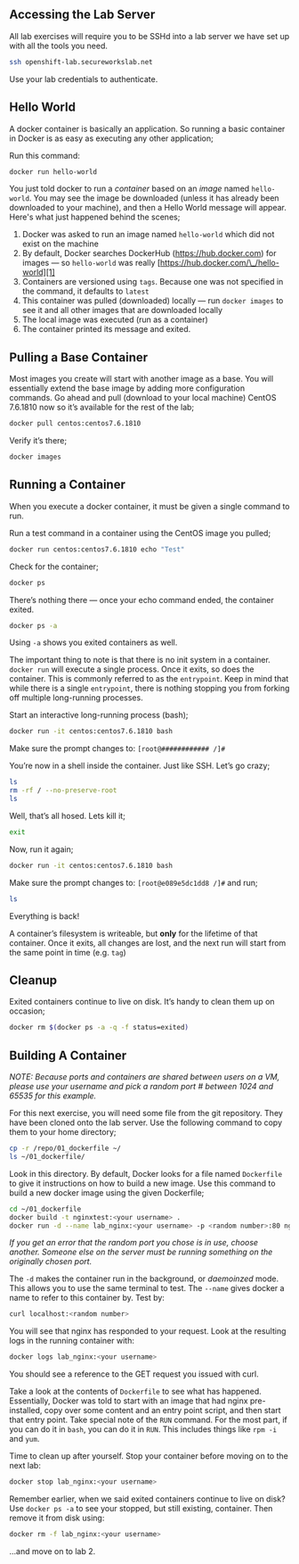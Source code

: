 ## Accessing the Lab Server

All lab exercises will require you to be SSHd into a lab server we have set up with all the tools you need.

```bash
ssh openshift-lab.secureworkslab.net
```

Use your lab credentials to authenticate.

## Hello World

A docker container is basically an application. So running a basic container in Docker is as easy as executing any other application;

Run this command:

```bash
docker run hello-world
```

You just told docker to run a _container_ based on an _image_ named `hello-world`. You may see the image be downloaded (unless it has already been downloaded to your machine), and then a Hello World message will appear. Here's what just happened behind the scenes;

1. Docker was asked to run an image named `hello-world` which did not exist on the machine
2. By default, Docker searches DockerHub (https://hub.docker.com) for images — so `hello-world` was really [https://hub.docker.com/\_/hello-world][1]
3. Containers are versioned using `tags`. Because one was not specified in the command, it defaults to `latest`
4. This container was pulled (downloaded) locally — run `docker images` to see it and all other images that are downloaded locally
5. The local image was executed (run as a container)
6. The container printed its message and exited.

## Pulling a Base Container

Most images you create will start with another image as a base. You will essentially extend the base image by adding more configuration commands. Go ahead and pull (download to your local machine) CentOS 7.6.1810 now so it’s available for the rest of the lab;

```bash
docker pull centos:centos7.6.1810
```

Verify it’s there;

```bash
docker images
```

## Running a Container

When you execute a docker container, it must be given a single command to run.

Run a test command in a container using the CentOS image you pulled;

```bash
docker run centos:centos7.6.1810 echo "Test"
```

Check for the container;

```bash
docker ps
```

There’s nothing there — once your echo command ended, the container exited.

```bash
docker ps -a
```

Using `-a` shows you exited containers as well.

The important thing to note is that there is no init system in a container. `docker run` will execute a single process. Once it exits, so does the container. This is commonly referred to as the `entrypoint`. Keep in mind that while there is a single `entrypoint`, there is nothing stopping you from forking off multiple long-running processes.

Start an interactive long-running process (bash);

```bash
docker run -it centos:centos7.6.1810 bash
```

Make sure the prompt changes to: `[root@############ /]#`

You’re now in a shell inside the container. Just like SSH. Let’s go crazy;

```bash
ls
rm -rf / --no-preserve-root
ls
```

Well, that’s all hosed. Lets kill it;

```bash
exit
```

Now, run it again;

```bash
docker run -it centos:centos7.6.1810 bash
```

Make sure the prompt changes to: `[root@e089e5dc1dd8 /]#` and run;

```bash
ls
```

Everything is back!

A container’s filesystem is writeable, but **only** for the lifetime of that container. Once it exits, all changes are lost, and the next run will start from the same point in time (e.g. `tag`)

## Cleanup

Exited containers continue to live on disk. It’s handy to clean them up on occasion;

```bash
docker rm $(docker ps -a -q -f status=exited)
```

## Building A Container

_NOTE: Because ports and containers are shared between users on a VM, please use your username and pick a random port # between 1024 and 65535 for this example._

For this next exercise, you will need some file from the git repository. They have been cloned onto the lab server. Use the following command to copy them to your home directory;

```bash
cp -r /repo/01_dockerfile ~/
ls ~/01_dockerfile/
```

Look in this directory. By default, Docker looks for a file named `Dockerfile` to give it instructions on how to build a new image. Use this command to build a new docker image using the given Dockerfile;

```bash
cd ~/01_dockerfile
docker build -t nginxtest:<your username> .
docker run -d --name lab_nginx:<your username> -p <random number>:80 nginxtest:<your username>
```

_If you get an error that the random port you chose is in use, choose another. Someone else on the server must be running something on the originally chosen port._

The `-d` makes the container run in the background, or _daemoinzed_ mode. This allows you to use the same terminal to test. The `--name` gives docker a name to refer to this container by. Test by:

```bash
curl localhost:<random number>
```

You will see that nginx has responded to your request. Look at the resulting logs in the running container with:

```bash
docker logs lab_nginx:<your username>
```

You should see a reference to the GET request you issued with curl.

Take a look at the contents of `Dockerfile` to see what has happened. Essentially, Docker was told to start with an image that had nginx pre-installed, copy over some content and an entry point script, and then start that entry point. Take special note of the `RUN` command. For the most part, if you can do it in `bash`, you can do it in `RUN`. This includes things like `rpm -i` and `yum`.

Time to clean up after yourself. Stop your container before moving on to the next lab:

```bash
docker stop lab_nginx:<your username>
```

Remember earlier, when we said exited containers continue to live on disk? Use `docker ps -a` to see your stopped, but still existing, container. Then remove it from disk using:

```bash
docker rm -f lab_nginx:<your username>
```

...and move on to lab 2.

[1]: https://hub.docker.com/_/hello-world
